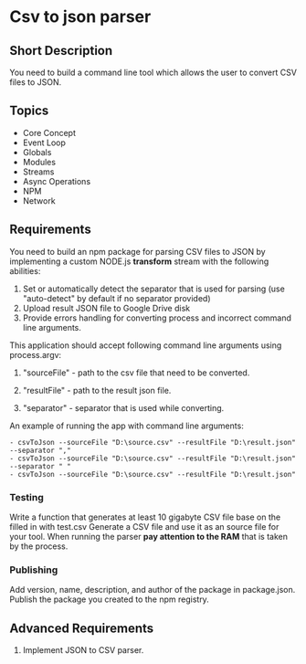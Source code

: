 # Csv to json parser

## Short Description

You need to build a command line tool which allows the user to convert CSV files to JSON.

## Topics

* Core Concept
* Event Loop
* Globals
* Modules
* Streams
* Async Operations
* NPM
* Network

## Requirements

You need to build an npm package for parsing CSV files to JSON by implementing a custom NODE.js **transform** stream with the following abilities:

1. Set or automatically detect the separator that is used for parsing (use "auto-detect" by default if no separator provided)
2. Upload result JSON file to Google Drive disk
3. Provide errors handling for converting process and incorrect command line arguments.

This application should accept following command line arguments using process.argv:

1. "sourceFile" - path to the csv file that need to be converted.

2. "resultFile" - path to the result json file.

3. "separator" - separator that is used while converting.

An example of running the app with command line arguments:

    - csvToJson --sourceFile "D:\source.csv" --resultFile "D:\result.json" --separator ","
    - csvToJson --sourceFile "D:\source.csv" --resultFile "D:\result.json" --separator " "
    - csvToJson --sourceFile "D:\source.csv" --resultFile "D:\result.json"

### Testing

Write a function that generates at least 10 gigabyte CSV file base on the filled in with test.csv
Generate a CSV file and use it as an source file for your tool. When running the parser **pay attention to the RAM** that is taken by the process.

### Publishing

Add version, name, description, and author of the package in package.json. Publish the package you created to the npm registry.

## Advanced Requirements

1. Implement JSON to CSV parser.
